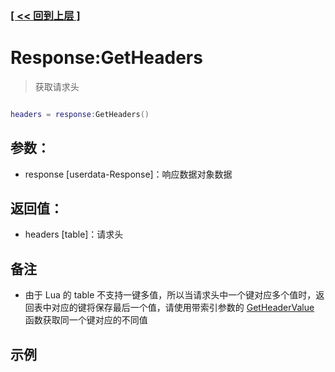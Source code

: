 ### [[ << 回到上层 ]](index.md)

# Response:GetHeaders

> 获取请求头

```lua

headers = response:GetHeaders()

```

## 参数：

+ response [userdata-Response]：响应数据对象数据

## 返回值：

+ headers [table]：请求头

## 备注

+ 由于 Lua 的 table 不支持一键多值，所以当请求头中一个键对应多个值时，返回表中对应的键将保存最后一个值，请使用带索引参数的 [GetHeaderValue](_Response_GetHeaderValue_.md) 函数获取同一个键对应的不同值

## 示例

```lua

```